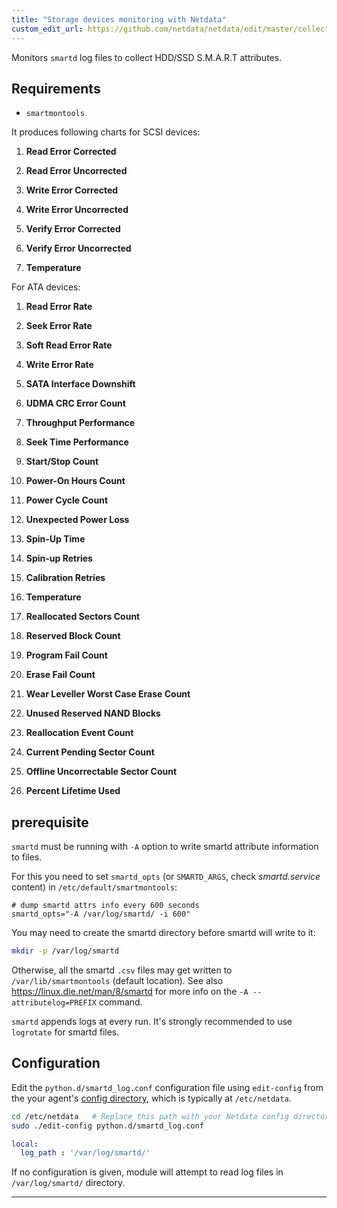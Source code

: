 ```yaml
---
title: "Storage devices monitoring with Netdata"
custom_edit_url: https://github.com/netdata/netdata/edit/master/collectors/python.d.plugin/smartd_log/README.md
---
```




Monitors `smartd` log files to collect HDD/SSD S.M.A.R.T attributes.

## Requirements

-   `smartmontools`

It produces following charts for SCSI devices:

1.  **Read Error Corrected**

2.  **Read Error Uncorrected**

3.  **Write Error Corrected**

4.  **Write Error Uncorrected**

5.  **Verify Error Corrected**

6.  **Verify Error Uncorrected**

7.  **Temperature**

For ATA devices:

1.  **Read Error Rate**

2.  **Seek Error Rate**

3.  **Soft Read Error Rate**

4.  **Write Error Rate**

5.  **SATA Interface Downshift**

6.  **UDMA CRC Error Count**

7.  **Throughput Performance**

8.  **Seek Time Performance**

9.  **Start/Stop Count**

10. **Power-On Hours Count**

11. **Power Cycle Count**

12. **Unexpected Power Loss**

13. **Spin-Up Time**

14. **Spin-up Retries**

15. **Calibration Retries**

16. **Temperature**

17. **Reallocated Sectors Count**

18. **Reserved Block Count**

19. **Program Fail Count**

20. **Erase Fail Count**

21. **Wear Leveller Worst Case Erase Count**

22. **Unused Reserved NAND Blocks**

23. **Reallocation Event Count**

24. **Current Pending Sector Count**

25. **Offline Uncorrectable Sector Count**

26. **Percent Lifetime Used**

## prerequisite

`smartd` must be running with `-A` option to write smartd attribute information to files.

For this you need to set `smartd_opts` (or `SMARTD_ARGS`, check _smartd.service_ content) in `/etc/default/smartmontools`:

```
# dump smartd attrs info every 600 seconds
smartd_opts="-A /var/log/smartd/ -i 600"
```

You may need to create the smartd directory before smartd will write to it: 

```sh
mkdir -p /var/log/smartd
```

Otherwise, all the smartd `.csv` files may get written to `/var/lib/smartmontools` (default location). See also <https://linux.die.net/man/8/smartd> for more info on the `-A --attributelog=PREFIX` command.

`smartd` appends logs at every run. It's strongly recommended to use `logrotate` for smartd files.

## Configuration

Edit the `python.d/smartd_log.conf` configuration file using `edit-config` from the your agent's [config
directory](/docs/step-by-step/step-04#find-your-netdataconf-file), which is typically at `/etc/netdata`.

```bash
cd /etc/netdata   # Replace this path with your Netdata config directory, if different
sudo ./edit-config python.d/smartd_log.conf
```

```yaml
local:
  log_path : '/var/log/smartd/'
```

If no configuration is given, module will attempt to read log files in `/var/log/smartd/` directory.

---


